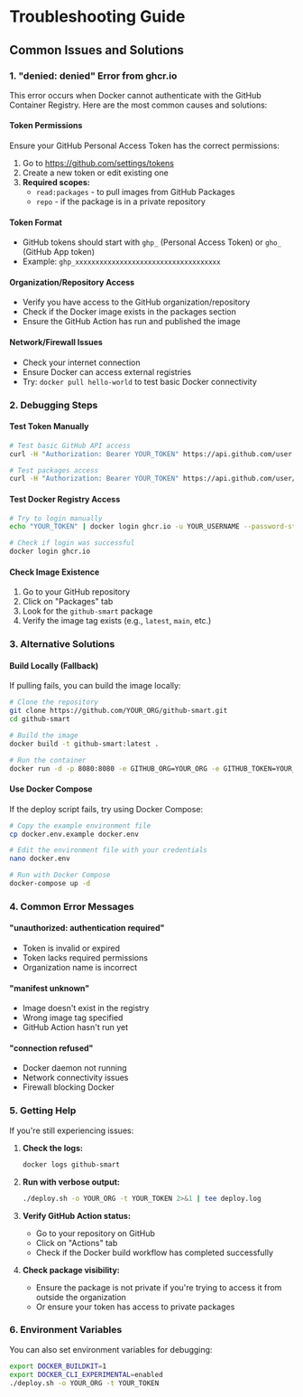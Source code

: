 # Troubleshooting Guide

## Common Issues and Solutions

### 1. "denied: denied" Error from ghcr.io

This error occurs when Docker cannot authenticate with the GitHub Container Registry. Here are the most common causes and solutions:

#### **Token Permissions**
Ensure your GitHub Personal Access Token has the correct permissions:
1. Go to https://github.com/settings/tokens
2. Create a new token or edit existing one
3. **Required scopes:**
   - `read:packages` - to pull images from GitHub Packages
   - `repo` - if the package is in a private repository

#### **Token Format**
- GitHub tokens should start with `ghp_` (Personal Access Token) or `gho_` (GitHub App token)
- Example: `ghp_xxxxxxxxxxxxxxxxxxxxxxxxxxxxxxxxxxxx`

#### **Organization/Repository Access**
- Verify you have access to the GitHub organization/repository
- Check if the Docker image exists in the packages section
- Ensure the GitHub Action has run and published the image

#### **Network/Firewall Issues**
- Check your internet connection
- Ensure Docker can access external registries
- Try: `docker pull hello-world` to test basic Docker connectivity

### 2. Debugging Steps

#### **Test Token Manually**
```bash
# Test basic GitHub API access
curl -H "Authorization: Bearer YOUR_TOKEN" https://api.github.com/user

# Test packages access
curl -H "Authorization: Bearer YOUR_TOKEN" https://api.github.com/user/packages
```

#### **Test Docker Registry Access**
```bash
# Try to login manually
echo "YOUR_TOKEN" | docker login ghcr.io -u YOUR_USERNAME --password-stdin

# Check if login was successful
docker login ghcr.io
```

#### **Check Image Existence**
1. Go to your GitHub repository
2. Click on "Packages" tab
3. Look for the `github-smart` package
4. Verify the image tag exists (e.g., `latest`, `main`, etc.)

### 3. Alternative Solutions

#### **Build Locally (Fallback)**
If pulling fails, you can build the image locally:
```bash
# Clone the repository
git clone https://github.com/YOUR_ORG/github-smart.git
cd github-smart

# Build the image
docker build -t github-smart:latest .

# Run the container
docker run -d -p 8080:8080 -e GITHUB_ORG=YOUR_ORG -e GITHUB_TOKEN=YOUR_TOKEN github-smart:latest
```

#### **Use Docker Compose**
If the deploy script fails, try using Docker Compose:
```bash
# Copy the example environment file
cp docker.env.example docker.env

# Edit the environment file with your credentials
nano docker.env

# Run with Docker Compose
docker-compose up -d
```

### 4. Common Error Messages

#### **"unauthorized: authentication required"**
- Token is invalid or expired
- Token lacks required permissions
- Organization name is incorrect

#### **"manifest unknown"**
- Image doesn't exist in the registry
- Wrong image tag specified
- GitHub Action hasn't run yet

#### **"connection refused"**
- Docker daemon not running
- Network connectivity issues
- Firewall blocking Docker

### 5. Getting Help

If you're still experiencing issues:

1. **Check the logs:**
   ```bash
   docker logs github-smart
   ```

2. **Run with verbose output:**
   ```bash
   ./deploy.sh -o YOUR_ORG -t YOUR_TOKEN 2>&1 | tee deploy.log
   ```

3. **Verify GitHub Action status:**
   - Go to your repository on GitHub
   - Click on "Actions" tab
   - Check if the Docker build workflow has completed successfully

4. **Check package visibility:**
   - Ensure the package is not private if you're trying to access it from outside the organization
   - Or ensure your token has access to private packages

### 6. Environment Variables

You can also set environment variables for debugging:
```bash
export DOCKER_BUILDKIT=1
export DOCKER_CLI_EXPERIMENTAL=enabled
./deploy.sh -o YOUR_ORG -t YOUR_TOKEN
``` 